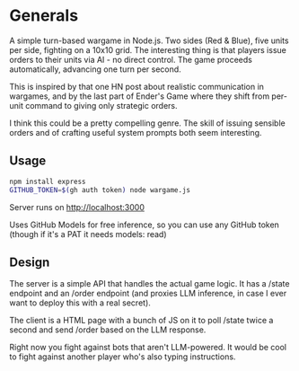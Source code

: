 # Generals

A simple turn-based wargame in Node.js. Two sides (Red & Blue), five units per side, fighting on a 10x10 grid. The interesting thing is that players issue orders to their units via AI - no direct control. The game proceeds automatically, advancing one turn per second.

This is inspired by that one HN post about realistic communication in wargames, and by the last part of Ender's Game where they shift from per-unit command to giving only strategic orders.

I think this could be a pretty compelling genre. The skill of issuing sensible orders and of crafting useful system prompts both seem interesting.

## Usage

```bash
npm install express
GITHUB_TOKEN=$(gh auth token) node wargame.js
```

Server runs on [http://localhost:3000](http://localhost:3000)

Uses GitHub Models for free inference, so you can use any GitHub token (though if it's a PAT it needs models: read)

## Design

The server is a simple API that handles the actual game logic. It has a /state endpoint and an /order endpoint (and proxies LLM inference, in case I ever want to deploy this with a real secret).

The client is a HTML page with a bunch of JS on it to poll /state twice a second and send /order based on the LLM response.

Right now you fight against bots that aren't LLM-powered. It would be cool to fight against another player who's also typing instructions.
